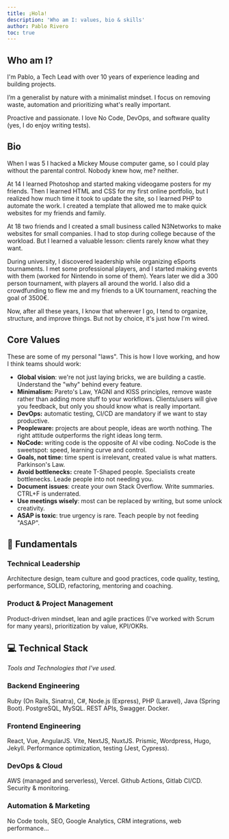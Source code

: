 ```yaml
---
title: ¡Hola!
description: 'Who am I: values, bio & skills'
author: Pablo Rivero
toc: true
---
```


## Who am I?

I'm Pablo, a Tech Lead with over 10 years of experience leading and building projects.

I’m a generalist by nature with a minimalist mindset. I focus on removing waste, automation and prioritizing what's really important. 

Proactive and passionate. I love No Code, DevOps, and software quality (yes, I do enjoy writing tests).

## Bio

When I was 5 I hacked a Mickey Mouse computer game, so I could play without the parental control. Nobody knew how, me? neither.

At 14 I learned Photoshop and started making videogame posters for my friends. Then I learned HTML and CSS for my first online portfolio, but I realized how much time it took to update the site, so I learned PHP to automate the work. I created a template that allowed me to make quick websites for my friends and family.

At 18 two friends and I created a small business called N3Networks to make websites for small companies. I had to stop during college because of the workload. But I learned a valuable lesson: clients rarely know what they want.

During university, I discovered leadership while organizing eSports tournaments. I met some professional players, and I started making events with them (worked for Nintendo in some of them). Years later we did a 300 person tournament, with players all around the world. I also did a crowdfunding to flew me and my friends to a UK tournament, reaching the goal of 3500€.

Now, after all these years, I know that wherever I go, I tend to organize, structure, and improve things. But not by choice, it's just how I'm wired. 

## Core Values

These are some of my personal "laws". This is how I love working, and how I think teams should work:

- **Global vision**: we're not just laying bricks, we are building a castle. Understand the "why" behind every feature.
- **Minimalism:** Pareto's Law, YAGNI and KISS principles, remove waste rather than adding more stuff to your workflows. Clients/users will give you feedback, but only you should know what is really important.
- **DevOps:** automatic testing, CI/CD are mandatory if we want to stay productive.
- **Peopleware:** projects are about people, ideas are worth nothing. The right attitude outperforms the right ideas long term.
- **NoCode:** writing code is the opposite of AI vibe coding. NoCode is the sweetspot: speed, learning curve and control.
- **Goals, not time:** time spent is irrelevant, created value is what matters. Parkinson's Law.
- **Avoid bottlenecks:** create T-Shaped people. Specialists create bottlenecks. Leade people into not needing you.
- **Document issues**: create your own Stack Overflow. Write summaries. CTRL+F is underrated.
- **Use meetings wisely**: most can be replaced by writing, but some unlock creativity.
- **ASAP is toxic**: true urgency is rare. Teach people by not feeding "ASAP".

## 🧭 Fundamentals

### Technical Leadership

Architecture design, team culture and good practices, code quality, testing, performance, SOLID, refactoring, mentoring and coaching.

### Product & Project Management

Product-driven mindset, lean and agile practices (I've worked with Scrum for many years), prioritization by value, KPI/OKRs.

## 💻 Technical Stack

_Tools and Technologies that I've used._

### Backend Engineering

Ruby (On Rails, Sinatra), C#, Node.js (Express), PHP (Laravel), Java (Spring Boot).
PostgreSQL, MySQL.
REST APIs, Swagger.
Docker.

### Frontend Engineering

React, Vue, AngularJS. 
Vite, NextJS, NuxtJS.
Prismic, Wordpress, Hugo, Jekyll.
Performance optimization, testing (Jest, Cypress).

### DevOps & Cloud
AWS (managed and serverless), Vercel.
Github Actions, Gitlab CI/CD.
Security & monitoring.

### Automation & Marketing
No Code tools, SEO, Google Analytics, CRM integrations, web performance...
